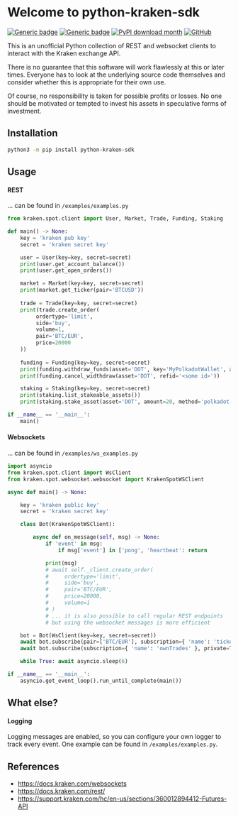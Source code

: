 # Welcome to python-kraken-sdk
[![Generic badge](https://img.shields.io/badge/license-MIT-green.svg)](https://shields.io/)
[![Generic badge](https://img.shields.io/badge/python-3.7+-blue.svg)](https://shields.io/)
[![PyPI download month](https://img.shields.io/pypi/dm/python-kraken-sdk.svg)](https://pypi.python.org/pypi/python-kraken-sdk)
[![GitHub](https://badgen.net/badge/icon/github?icon=github&label)](https://github.com/btschwertfeger/python-kraken-sdk)


This is an unofficial Python collection of REST and websocket clients to interact with the Kraken exchange API. 

There is no guarantee that this software will work flawlessly at this or later times. Everyone has to look at the underlying source code themselves and consider whether this is appropriate for their own use.

Of course, no responsibility is taken for possible profits or losses. No one should be motivated or tempted to invest his assets in speculative forms of investment. 

## Installation
```bash
python3 -m pip install python-kraken-sdk
```

## Usage
#### REST
... can be found in `/examples/examples.py`
```python
from kraken.spot.client import User, Market, Trade, Funding, Staking

def main() -> None:
    key = 'kraken pub key'
    secret = 'kraken secret key'

    user = User(key=key, secret=secret)
    print(user.get_account_balance())
    print(user.get_open_orders())

    market = Market(key=key, secret=secret)
    print(market.get_ticker(pair='BTCUSD'))
    
    trade = Trade(key=key, secret=secret)
    print(trade.create_order(
         ordertype='limit',
         side='buy',
         volume=1,
         pair='BTC/EUR',
         price=20000
    ))
    
    funding = Funding(key=key, secret=secret)
    print(funding.withdraw_funds(asset='DOT', key='MyPolkadotWallet', amount=200))
    print(funding.cancel_widthdraw(asset='DOT', refid='<some id>'))

    staking = Staking(key=key, secret=secret)
    print(staking.list_stakeable_assets())
    print(staking.stake_asset(asset='DOT', amount=20, method='polkadot-staked'))

if __name__ == '__main__':
    main()
```

#### Websockets
... can be found in `/examples/ws_examples.py`
```python
import asyncio
from kraken.spot.client import WsClient
from kraken.spot.websocket.websocket import KrakenSpotWSClient

async def main() -> None:

    key = 'kraken public key'
    secret = 'kraken secret key'

    class Bot(KrakenSpotWSClient):

        async def on_message(self, msg) -> None:
            if 'event' in msg:
                if msg['event'] in ['pong', 'heartbeat': return

            print(msg)
            # await self._client.create_order(
            #     ordertype='limit',
            #     side='buy',
            #     pair='BTC/EUR',
            #     price=20000,
            #     volume=1
            # )
            # ... it is also possible to call regular REST endpoints
            # but using the websocket messages is more efficient

    bot = Bot(WsClient(key=key, secret=secret))
    await bot.subscribe(pair=['BTC/EUR'], subscription={ 'name': 'ticker' }, private=False)
    await bot.subscribe(subscription={ 'name': 'ownTrades' }, private=True)

    while True: await asyncio.sleep(6)

if __name__ == '__main__':
    asyncio.get_event_loop().run_until_complete(main())
```

## What else?
#### Logging
Logging messages are enabled, so you can configure your own logger to track every event. One example can be found in `/examples/examples.py`.


## References
- https://docs.kraken.com/websockets
- https://docs.kraken.com/rest/
- https://support.kraken.com/hc/en-us/sections/360012894412-Futures-API
<!-- ## Notes: -->
<!-- - Triggers: stop-loss, stop-loss-limit, take-profit and take-profit-limit orders. -->
